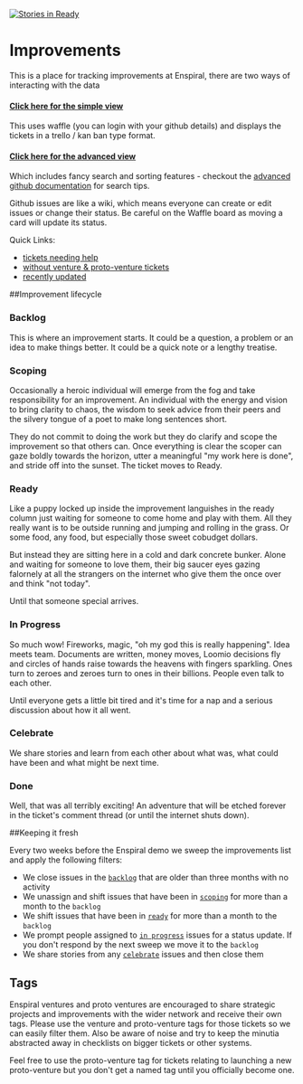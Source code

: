 [![Stories in Ready](https://badge.waffle.io/enspiral/improvements.png?label=ready&title=Ready)](https://waffle.io/enspiral/improvements)
# Improvements

This is a place for tracking improvements at Enspiral, there are two ways of interacting with the data

#### [Click here for the simple view](https://waffle.io/enspiral/improvements) 
This uses waffle (you can login with your github details) and displays the tickets in a trello / kan ban type format.

#### [Click here for the advanced view](https://github.com/enspiral/improvements/issues)

Which includes fancy search and sorting features - checkout the [advanced github documentation](https://help.github.com/articles/searching-issues/) for search tips.

Github issues are like a wiki, which means everyone can create or edit issues or change their status. Be careful on the Waffle board as moving a card will update its status.

Quick Links:
* [tickets needing help](https://waffle.io/enspiral/improvements?label=help%20wanted)
* [without venture & proto-venture tickets](https://github.com/enspiral/improvements/issues?utf8=%E2%9C%93&q=is%3Aissue+is%3Aopen+-label%3Aventure+-label%3Aproto-venture)
* [recently updated](https://github.com/enspiral/improvements/issues?q=is%3Aissue+is%3Aopen+sort%3Aupdated-desc)


##Improvement lifecycle

### Backlog
This is where an improvement starts. It could be a question, a problem or an idea to make things better. It could be a quick note or a lengthy treatise.

### Scoping
Occasionally a heroic individual will emerge from the fog and take responsibility for an improvement. An individual with the energy and vision to bring clarity to chaos, the wisdom to seek advice from their peers and the silvery tongue of a poet to make long sentences short.

They do not commit to doing the work but they do clarify and scope the improvement so that others can. Once everything is clear the scoper can gaze boldly towards the horizon, utter a meaningful "my work here is done", and stride off into the sunset. The ticket moves to Ready.

### Ready
Like a puppy locked up inside the improvement languishes in the ready column just waiting for someone to come home and play with them. All they really want is to be outside running and jumping and rolling in the grass. Or some food, any food, but especially those sweet cobudget dollars. 

But instead they are sitting here in a cold and dark concrete bunker. Alone and waiting for someone to love them, their big saucer eyes gazing falornely at all the strangers on the internet who give them the once over and think "not today". 

Until that someone special arrives.

### In Progress
So much wow! Fireworks, magic, "oh my god this is really happening". Idea meets team. Documents are written, money moves, Loomio decisions fly and circles of hands raise towards the heavens with fingers sparkling. Ones turn to zeroes and zeroes turn to ones in their billions. People even talk to each other.

Until everyone gets a little bit tired and it's time for a nap and a serious discussion about how it all went.

### Celebrate
We share stories and learn from each other about what was, what could have been and what might be next time.

### Done
Well, that was all terribly exciting! An adventure that will be etched forever in the ticket's comment thread (or until the internet shuts down).

##Keeping it fresh

Every two weeks before the Enspiral demo we sweep the improvements list and apply the following filters:
* We close issues in the [`backlog`](https://github.com/enspiral/improvements/issues?q=is%3Aissue+is%3Aopen+-label%3Aready+-label%3Ascoping+-label%3Acelebrate+-label%3A%22in+progress%22+sort%3Aupdated-asc) that are older than three months with no activity
* We unassign and shift issues that have been in [`scoping`](https://github.com/enspiral/improvements/issues?utf8=%E2%9C%93&q=is%3Aissue+is%3Aopen+label%3Ascoping+sort%3Aupdated-asc) for more than a month to the `backlog`
* We shift issues that have been in [`ready`](https://github.com/enspiral/improvements/issues?utf8=%E2%9C%93&q=is%3Aissue+is%3Aopen+label%3Aready+sort%3Aupdated-asc) for more than a month to the `backlog`
* We prompt people assigned to [`in progress`](https://github.com/enspiral/improvements/issues?utf8=%E2%9C%93&q=is%3Aissue+is%3Aopen+label%3A%22in+progress%22+sort%3Aupdated-asc) issues for a status update. If you don't respond by the next sweep we move it to the `backlog`
* We share stories from any [`celebrate`](https://github.com/enspiral/improvements/issues?utf8=%E2%9C%93&q=is%3Aissue+is%3Aopen+label%3A%22celebrate%22+sort%3Aupdated-asc) issues and then close them

## Tags
Enspiral ventures and proto ventures are encouraged to share strategic projects and improvements with the wider network and receive their own tags. Please use the venture and proto-venture tags for those tickets so we can easily filter them. Also be aware of noise and try to keep the minutia abstracted away in checklists on bigger tickets or other systems.

Feel free to use the proto-venture tag for tickets relating to launching a new proto-venture but you don't get a named tag until you officially become one.



